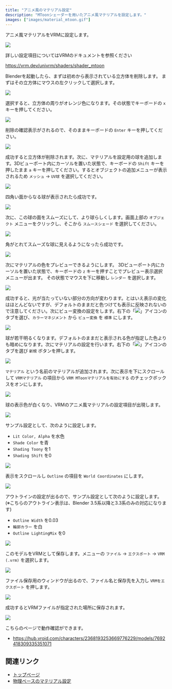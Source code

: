 ```yaml
---
title: "アニメ風のマテリアル設定"
description: "MToonシェーダーを用いたアニメ風マテリアルを設定します。"
images: ["images/material_mtoon.gif"]
---
```


アニメ風マテリアルをVRMに設定します。

![](/assets/images/material_mtoon.gif)

詳しい設定項目についてはVRMのドキュメントを参照ください

https://vrm.dev/univrm/shaders/shader_mtoon

Blenderを起動したら、まずは初めから表示されている立方体を削除します。
まずはその立方体にマウスの左クリックして選択します。

![](1.png)

選択すると、立方体の周りがオレンジ色になります。その状態でキーボードの `x`
キーを押してください。

![](2.png)

削除の確認表示がされるので、そのままキーボードの `Enter` キーを押してください。

![](3.png)

成功すると立方体が削除されます。次に、マテリアルを設定用の球を追加します。3Dビューポート内にカーソルを置いた状態で、キーボードの
`Shift` キーを押したまま `a`
キーを押してください。するとオブジェクトの追加メニューが表示されるため
`メッシュ` → `UV球` を選択してください。

![](4.png)

四角い面からなる球が表示されたら成功です。

![](5.png)

次に、この球の面をスムーズにして、より球らしくします。画面上部の `オブジェクト`
メニューをクリックし、そこから `スムースシェード` を選択してください。

![](6.png)

角がとれてスムーズな球に見えるようになったら成功です。

![](7.png)

次にマテリアルの色をプレビューできるようにします。
3Dビューポート内にカーソルを置いた状態で、キーボードの `z`
キーを押すことでプレビュー表示選択メニューが出ます。
その状態でマウスを下に移動し `レンダー` を選択します。

![](8.png)

成功すると、光が当たっていない部分の方向が変わります。とはいえ表示の変化はほとんどないですが、デフォルトのままだと色つけても表示に反映されないので注意してください。次にビュー変換の設定をします。右下の「![](/assets/images/scene_property_tab_icon.png)」アイコンのタブを選び、`カラーマネジメント`
から `ビュー変換` を `標準` にします。

![](9.png)

球が若干明るくなります。デフォルトのままだと表示される色が指定した色よりも暗めになります。次にマテリアルの設定を行います。右下の「![](/assets/images/material_property_tab_icon.png)」アイコンのタブを選び
`新規` ボタンを押します。

![](10.png)

`マテリアル` という名前のマテリアルが追加されます。次に表示を下にスクロールして
`VRMマテリアル` の項目から `VRM MToonマテリアルを有効にする`
のチェックボックスをオンにします。

![](11.png)

球の表示色が白くなり、VRMのアニメ風マテリアルの設定項目が出現します。

![](12.png)

サンプル設定として、次のように設定します。

- `Lit Color, Alpha` を水色
- `Shade Color` を青
- `Shading Toony` を1
- `Shading Shift` を0

![](13.png)

表示をスクロールし `Outline` の項目を `World Coordinates` にします。

![](14.png)

アウトラインの設定が出るので、サンプル設定として次のように設定します。
(※こちらのアウトライン表示は、Blender 3.5系以降と3.3系のみの対応になります)

- `Outline Width` を0.03
- `輪郭カラー` を白
- `Outline LightingMix` を0

![](15.png)

このモデルをVRMとして保存します。メニューの `ファイル` → `エクスポート` →
`VRM (.vrm)` を選択します。

![](16.png)

ファイル保存用のウィンドウが出るので、ファイル名と保存先を入力し
`VRMをエクスポート` を押します。

![](17.png)

成功するとVRMファイルが指定された場所に保存されます。

![](/assets/images/material_mtoon.gif)

こちらのページで動作確認ができます。

- https://hub.vroid.com/characters/2368193253669776229/models/7692418309335351071

## 関連リンク

- [トップページ](../)
- [物理ベースのマテリアル設定](../material-pbr/)

